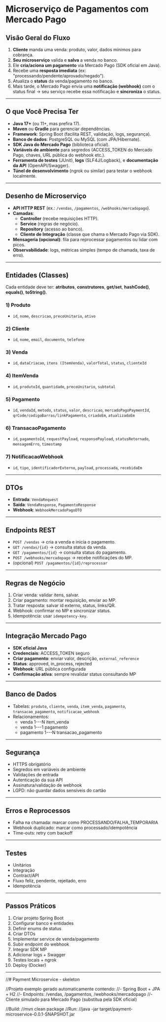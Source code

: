 # Microserviço de Pagamentos com Mercado Pago

## Visão Geral do Fluxo

1.  **Cliente** manda uma venda: produto, valor, dados mínimos para
    cobrança.
2.  **Seu microserviço** valida e **salva** a venda no banco.
3.  Ele **cria/aciona um pagamento** via Mercado Pago (SDK oficial em
    Java).
4.  Recebe uma **resposta imediata** (ex:
    "processando/pendente/aprovado/negado").
5.  Atualiza o **status** da venda/pagamento no banco.
6.  Mais tarde, o Mercado Pago envia uma **notificação (webhook)** com o
    status final → seu serviço recebe essa notificação e **sincroniza**
    o status.

------------------------------------------------------------------------

## O que Você Precisa Ter

-   **Java 17+** (ou 11+, mas prefira 17).
-   **Maven** ou **Gradle** para gerenciar dependências.
-   **Framework**: Spring Boot (facilita REST, validação, logs,
    segurança).
-   **Banco de dados**: PostgreSQL ou MySQL (com JPA/Hibernate).
-   **SDK Java do Mercado Pago** (biblioteca oficial).
-   **Variáveis de ambiente** para segredos (ACCESS_TOKEN do Mercado
    Pago, chaves, URL pública do webhook etc.).
-   **Ferramenta de testes** (JUnit), **logs** (SLF4J/Logback), e
    **documentação da API** (OpenAPI/Swagger).
-   **Túnel de desenvolvimento** (ngrok ou similar) para testar o
    webhook localmente.

------------------------------------------------------------------------

## Desenho de Microserviço

-   **API HTTP REST** (ex.: `/vendas`, `/pagamentos`,
    `/webhooks/mercadopago`).
-   **Camadas**:
    -   **Controller** (recebe requisições HTTP).
    -   **Service** (regras de negócio).
    -   **Repository** (acesso ao banco).
    -   **Cliente de Integração** (classe que chama o Mercado Pago via
        SDK).
-   **Mensageria (opcional)**: fila para reprocessar pagamentos ou lidar
    com picos.
-   **Observabilidade**: logs, métricas simples (tempo de chamada, taxa
    de erro).

------------------------------------------------------------------------

## Entidades (Classes)

Cada entidade deve ter: **atributos**, **construtores**, **get/set**,
**hashCode()**, **equals()**, **toString()**.

### 1) Produto

-   `id`, `nome`, `descricao`, `precoUnitario`, `ativo`

### 2) Cliente

-   `id`, `nome`, `email`, `documento`, `telefone`

### 3) Venda

-   `id`, `dataCriacao`, `itens (ItemVenda)`, `valorTotal`, `status`,
    `clienteId`

### 4) ItemVenda

-   `id`, `produtoId`, `quantidade`, `precoUnitario`, `subtotal`

### 5) Pagamento

-   `id`, `vendaId`, `metodo`, `status`, `valor`, `descricao`,
    `mercadoPagoPaymentId`, `qrCode/codigoBarras/linkPagamento`,
    `criadoEm`, `atualizadoEm`

### 6) TransacaoPagamento

-   `id`, `pagamentoId`, `requestPayload`, `responsePayload`,
    `statusRetornado`, `mensagemErro`, `timestamp`

### 7) NotificacaoWebhook

-   `id`, `tipo`, `identificadorExterno`, `payload`, `processada`,
    `recebidaEm`

------------------------------------------------------------------------

## DTOs

-   **Entrada**: `VendaRequest`
-   **Saída**: `VendaResponse`, `PagamentoResponse`
-   **Webhook**: `WebhookMercadoPagoDTO`

------------------------------------------------------------------------

## Endpoints REST

-   `POST /vendas` → cria a venda e inicia o pagamento.
-   `GET /vendas/{id}` → consulta status da venda.
-   `GET /pagamentos/{id}` → consulta status do pagamento.
-   `POST /webhooks/mercadopago` → recebe notificações do MP.
-   (opcional) `POST /pagamentos/{id}/reprocessar`

------------------------------------------------------------------------

## Regras de Negócio

1.  Criar venda: validar itens, salvar.
2.  Criar pagamento: montar requisição, enviar ao MP.
3.  Tratar resposta: salvar id externo, status, links/QR.
4.  Webhook: confirmar no MP e sincronizar status.
5.  Idempotência: usar `idempotency-key`.

------------------------------------------------------------------------

## Integração Mercado Pago

-   **SDK oficial Java**
-   **Credenciais**: ACCESS_TOKEN seguro
-   **Criar pagamento**: enviar valor, descrição, `external_reference`
-   **Status**: approved, in_process, rejected
-   **Webhook**: URL pública configurada
-   **Confirmação ativa**: sempre revalidar status consultando MP

------------------------------------------------------------------------

## Banco de Dados

-   Tabelas: `produto`, `cliente`, `venda`, `item_venda`, `pagamento`,
    `transacao_pagamento`, `notificacao_webhook`
-   Relacionamentos:
    -   venda 1---N item_venda
    -   venda 1---1 pagamento
    -   pagamento 1---N transacao_pagamento

------------------------------------------------------------------------

## Segurança

-   HTTPS obrigatório
-   Segredos em variáveis de ambiente
-   Validações de entrada
-   Autenticação da sua API
-   Assinatura/validação de webhook
-   LGPD: não guardar dados sensíveis do cartão

------------------------------------------------------------------------

## Erros e Reprocessos

-   Falha na chamada: marcar como PROCESSANDO/FALHA_TEMPORARIA
-   Webhook duplicado: marcar como processado/idempotência
-   Time-outs: retry com backoff

------------------------------------------------------------------------

## Testes

-   Unitários
-   Integração
-   Contract/API
-   Fluxo feliz, pendente, rejeitado, erro
-   Idempotência

------------------------------------------------------------------------

## Passos Práticos

1.  Criar projeto Spring Boot
2.  Configurar banco e entidades
3.  Definir enums de status
4.  Criar DTOs
5.  Implementar service de venda/pagamento
6.  Subir endpoint do webhook
7.  Integrar SDK MP
8.  Adicionar logs + Swagger
9.  Testes locais + ngrok
10. Deploy (Docker)







------------------------------------------------------------------------



//# Payment Microservice - skeleton

//Projeto exemplo gerado automaticamente contendo:
//- Spring Boot + JPA + H2
//- Endpoints: /vendas, /pagamentos, /webhooks/mercadopago
//- Cliente simulado para Mercado Pago (substitua pela SDK oficial)

//Build:
//mvn clean package
//Run:
//java -jar target/payment-microservice-0.0.1-SNAPSHOT.jar




